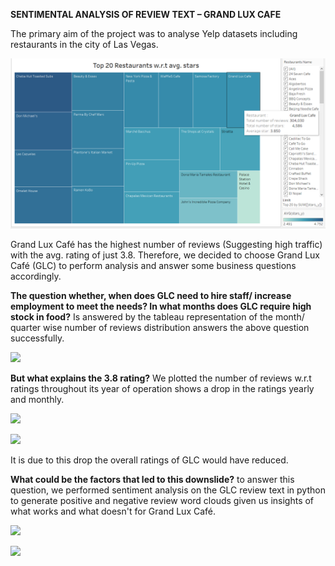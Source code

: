 
**SENTIMENTAL ANALYSIS OF REVIEW TEXT – GRAND LUX CAFE**

The primary aim of the project was to analyse Yelp datasets including restaurants in the city of Las Vegas.

![picture](https://github.com/nayakrajan397/Projects/blob/main/Sentimental%20Analysis%20on%20review%20text%20(Tableau%2C%20Python)/Top%2020%20Restaurants%20(1).PNG)

Grand Lux Café has the highest number of reviews (Suggesting high traffic) with the avg. rating of just 3.8. Therefore, we decided to choose Grand Lux Café (GLC) to perform analysis and answer some business questions accordingly.

**The question whether, when does GLC need to hire staff/ increase employment to meet the needs? In what months does GLC require high stock in food?** Is answered by the tableau representation of the month/ quarter wise number of reviews distribution answers the above question successfully.

![](RackMultipart20200726-4-1xx47jz_html_56927e441d4642ce.png)

**But what explains the 3.8 rating?** We plotted the number of reviews w.r.t ratings throughout its year of operation shows a drop in the ratings yearly and monthly.

![](RackMultipart20200726-4-1xx47jz_html_3d255d01e5edd380.png)

![](RackMultipart20200726-4-1xx47jz_html_ff03f8e96ea2c67d.png)

It is due to this drop the overall ratings of GLC would have reduced.

**What could be the factors that led to this downslide?** to answer this question, we performed sentiment analysis on the GLC review text in python to generate positive and negative review word clouds given us insights of what works and what doesn&#39;t for Grand Lux Café.

![](RackMultipart20200726-4-1xx47jz_html_b86cf0cc4012b898.gif)

![](RackMultipart20200726-4-1xx47jz_html_aadc15088f87b7f.gif)
